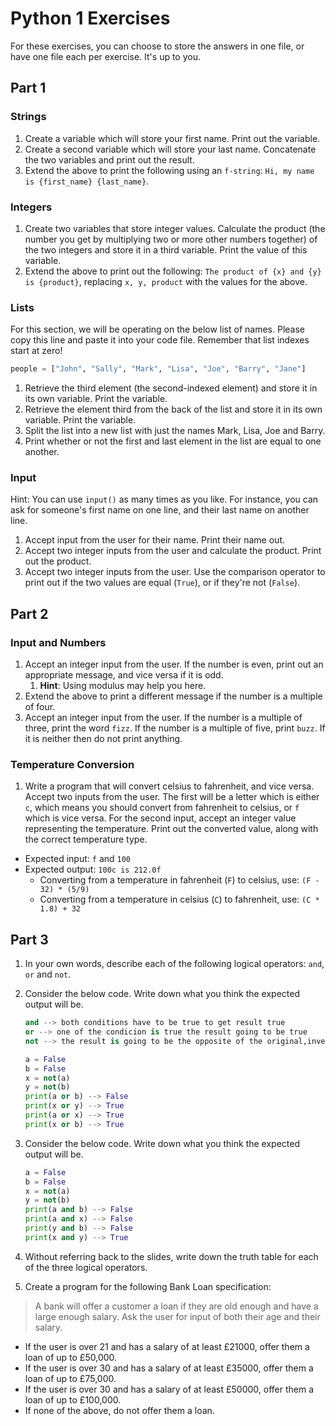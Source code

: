 # Python 1 Exercises

For these exercises, you can choose to store the answers in one file, or have one file each per exercise. It's up to you.

## Part 1

### Strings

1. Create a variable which will store your first name. Print out the variable.
1. Create a second variable which will store your last name. Concatenate the two variables and print out the result.
1. Extend the above to print the following using an `f-string`: `Hi, my name is {first_name} {last_name}`.

### Integers

1. Create two variables that store integer values. Calculate the product (the number you get by multiplying two or more other numbers together) of the two integers and store it in a third variable. Print the value of this variable.
1. Extend the above to print out the following: `The product of {x} and {y} is {product}`, replacing `x, y, product` with the values for the above.

### Lists

For this section, we will be operating on the below list of names. Please copy this line and paste it into your code file. Remember that list indexes start at zero!

```py
people = ["John", "Sally", "Mark", "Lisa", "Joe", "Barry", "Jane"]
```

1. Retrieve the third element (the second-indexed element) and store it in its own variable. Print the variable.
1. Retrieve the element third from the back of the list and store it in its own variable. Print the variable.
1. Split the list into a new list with just the names Mark, Lisa, Joe and Barry.
1. Print whether or not the first and last element in the list are equal to one another.

### Input

Hint: You can use `input()` as many times as you like. For instance, you can ask for someone's first name on one line, and their last name on another line.

1. Accept input from the user for their name. Print their name out.
1. Accept two integer inputs from the user and calculate the product. Print out the product.
1. Accept two integer inputs from the user. Use the comparison operator to print out if the two values are equal (`True`), or if they're not (`False`).

## Part 2

### Input and Numbers

1. Accept an integer input from the user. If the number is even, print out an appropriate message, and vice versa if it is odd.
    1. **Hint**: Using modulus may help you here.
1. Extend the above to print a different message if the number is a multiple of four.
1. Accept an integer input from the user. If the number is a multiple of three, print the word `fizz`. If the number is a multiple of five, print `buzz`. If it is neither then do not print anything.

### Temperature Conversion

1. Write a program that will convert celsius to fahrenheit, and vice versa. Accept two inputs from the user. The first will be a letter which is either `c`, which means you should convert from fahrenheit to celsius, or `f` which is vice versa. For the second input, accept an integer value representing the temperature. Print out the converted value, along with the correct temperature type.

- Expected input: `f` and `100`
- Expected output: `100c is 212.0f`
    - Converting from a temperature in fahrenheit (`F`) to celsius, use: `(F - 32) * (5/9)`
    - Converting from a temperature in celsius (`C`) to fahrenheit, use: `(C * 1.8) + 32`

## Part 3

1. In your own words, describe each of the following logical operators: `and`, `or` and `not`.
1. Consider the below code. Write down what you think the expected output will be.

    ```py
    and --> both conditions have to be true to get result true
    or --> one of the condicion is true the result going to be true
    not --> the result is going to be the opposite of the original,inverses a boolen type

    a = False
    b = False
    x = not(a)
    y = not(b)
    print(a or b) --> False
    print(x or y) --> True
    print(a or x) --> True
    print(x or b) --> True
    ```

1. Consider the below code. Write down what you think the expected output will be.

    ```py
    a = False
    b = False
    x = not(a)
    y = not(b)
    print(a and b) --> False
    print(a and x) --> False
    print(y and b) --> False
    print(x and y) --> True
    ```

1. Without referring back to the slides, write down the truth table for each of the three logical operators.
1. Create a program for the following Bank Loan specification:

> A bank will offer a customer a loan if they are old enough and have a large enough salary. Ask the user for input of both their age and their salary.

- If the user is over 21 and has a salary of at least £21000, offer them a loan of up to £50,000.
- If the user is over 30 and has a salary of at least £35000, offer them a loan of up to £75,000.
- If the user is over 30 and has a salary of at least £50000, offer them a loan of up to £100,000.
- If none of the above, do not offer them a loan.
